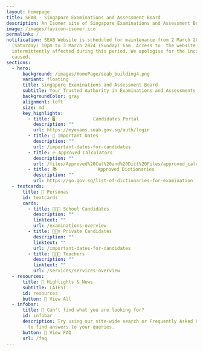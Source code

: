 ```yaml
---
layout: homepage
title: SEAB - Singapore Examinations and Assessment Board
description: An Isomer site of Singapore Examinations and Assessment Board
image: /images/favicon-isomer.ico
permalink: /
notification: SEAB Website is scheduled for maintenance from 2 March 2024
  (Saturday) 10pm to 3 March 2024 (Sunday) 6am. Access to  the website will be
  intermittently affected during this period. We apologise for the inconvenience
  caused.
sections:
  - hero:
      background: /images/HomePage/seab_building4.png
      variant: floating
      title: Singapore Examinations and Assessment Board
      subtitle: Your Trusted Authority in Examinations and Assessments
      backgroundColor: gray
      alignment: left
      size: md
      key_highlights:
        - title: 🖥️              Candidates Portal
          description: ""
          url: https://myexams.seab.gov.sg/auth/login
        - title: 📅 Important Dates
          description: ""
          url: /important-dates-for-candidates
        - title: ➗ Approved Calculators
          description: ""
          url: /files/Approved%20Cal%20and%20Dict%20Files/approved_calculators.pdf
        - title: 📚               Approved Dictionaries
          description: ""
          url: https://go.gov.sg/list-of-dictionaries-for-examination
  - textcards:
      title: 👥 Personas
      id: textcards
      cards:
        - title: 👨🏻‍🎓 School Candidates
          description: ""
          linktext: ""
          url: /examinations-overview
        - title: 🙋🏻‍♀️ Private Candidates
          description: ""
          linktext: ""
          url: /important-dates-for-candidates
        - title: 👨🏻‍🏫 Teachers
          description: ""
          linktext: ""
          url: /services/services-overview
  - resources:
      title: 📰 Highlights & News
      subtitle: LATEST
      id: resources
      button: 🔎 View All
  - infobar:
      title: 💬 Can't find what you are looking for?
      id: infobar
      description: Try using our site-wide search or Frequently Asked Questions (FAQs)
        to find answers to your queries.
      button: 🔎 View FAQ
      url: /faq
---
```

